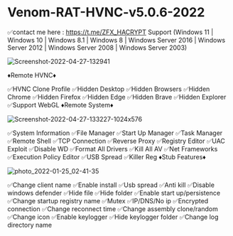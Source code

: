 # Venom-RAT-HVNC-v5.0.6-2022


✅contact me here : https://t.me/ZFX_HACRYPT
Support (Windows 11 | Windows 10 | Windows 8.1 | Windows 8 | Windows Server 2016 | Windows Server 2012 | Windows Server 2008 | Windows Server 2003)


![Screenshot-2022-04-27-132941](https://user-images.githubusercontent.com/83380140/170872934-6379bbdd-a0cb-412c-880e-ebac971ea312.png)

♦️Remote HVNC♦️

✅HVNC Clone Profile
✅Hidden Desktop
✅Hidden Browsers
✅Hidden Chrome
✅Hidden Firefox
✅Hidden Edge
✅Hidden Brave
✅Hidden Explorer
✅Support WebGL
♦️Remote System♦️

![Screenshot-2022-04-27-133227-1024x576](https://user-images.githubusercontent.com/83380140/170872964-c0c72f95-8ee8-4c31-ab61-94571d42cdff.png)


✅System Information
✅File Manager
✅Start Up Manager
✅Task Manager
✅Remote Shell
✅TCP Connection
✅Reverse Proxy
✅Registry Editor
✅UAC Exploit
✅Disable WD
✅Format All Drivers
✅Kill All AV
✅Net Frameworks
✅Execution Policy Editor
✅USB Spread
✅Killer Reg
♦️Stub Features♦️

![photo_2022-01-25_02-41-35](https://user-images.githubusercontent.com/83380140/170872976-56f6d810-4d15-4230-8cf0-bdeaf8d643b1.jpg)


✅Change client name
✅Enable install
✅Usb spread
✅Anti kill
✅Disable windows defender
✅Hide file
✅Hide folder
✅Enable start up/persistence
✅Change startup registry name
✅Mutex
✅IP/DNS/No ip
✅Encrypted connection
✅Change reconnect time
✅Change assembly clone/random
✅Change icon
✅Enable keylogger
✅Hide keylogger folder
✅Change log directory name
